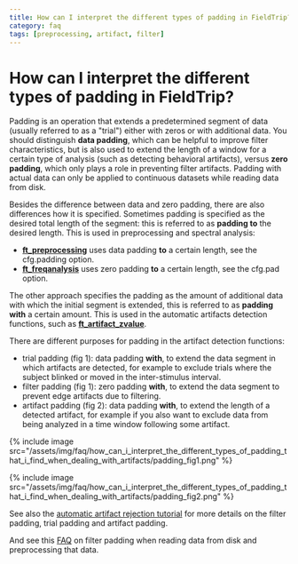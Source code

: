 ```yaml
---
title: How can I interpret the different types of padding in FieldTrip?
category: faq
tags: [preprocessing, artifact, filter]
---
```


# How can I interpret the different types of padding in FieldTrip?

Padding is an operation that extends a predetermined segment of data (usually referred to as a "trial") either with zeros or with additional data. You should distinguish **data padding**, which can be helpful to improve filter characteristics, but is also used to extend the length of a window for a certain type of analysis (such as detecting behavioral artifacts), versus **zero padding**, which only plays a role in preventing filter artifacts. Padding with actual data can only be applied to continuous datasets while reading data from disk.

Besides the difference between data and zero padding, there are also differences how it is specified. Sometimes padding is specified as the desired total length of the segment: this is referred to as **padding to** the desired length. This is used in preprocessing and spectral analysis:

- **[ft_preprocessing](/reference/ft_preprocessing)** uses data padding **to** a certain length, see the cfg.padding option.
- **[ft_freqanalysis](/reference/ft_freqanalysis)** uses zero padding **to** a certain length, see the cfg.pad option.

The other approach specifies the padding as the amount of additional data with which the initial segment is extended, this is referred to as **padding with** a certain amount. This is used in the automatic artifacts detection functions, such as **[ft_artifact_zvalue](/reference/ft_artifact_zvalue)**.

There are different purposes for padding in the artifact detection functions:

- trial padding (fig 1): data padding **with**, to extend the data segment in which artifacts are detected, for example to exclude trials where the subject blinked or moved in the inter-stimulus interval.
- filter padding (fig 1): zero padding **with**, to extend the data segment to prevent edge artifacts due to filtering.
- artifact padding (fig 2): data padding **with**, to extend the length of a detected artifact, for example if you also want to exclude data from being analyzed in a time window following some artifact.

{% include image src="/assets/img/faq/how_can_i_interpret_the_different_types_of_padding_that_i_find_when_dealing_with_artifacts/padding_fig1.png" %}

{% include image src="/assets/img/faq/how_can_i_interpret_the_different_types_of_padding_that_i_find_when_dealing_with_artifacts/padding_fig2.png" %}

See also the [automatic artifact rejection tutorial](/tutorial/automatic_artifact_rejection) for more details on the filter padding, trial padding and artifact padding.

And see this [FAQ](/faq/how_does_the_filter_padding_in_preprocessing_work) on filter padding when reading data from disk and preprocessing that data.

